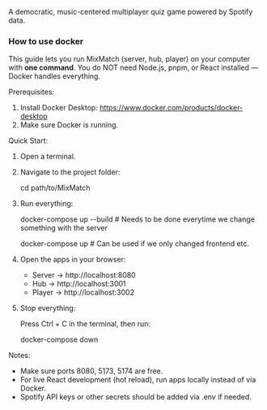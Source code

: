 A democratic, music-centered multiplayer quiz game powered by Spotify data.

### How to use docker
This guide lets you run MixMatch (server, hub, player) on your computer with **one command**. You do NOT need Node.js, pnpm, or React installed — Docker handles everything.

Prerequisites:
1. Install Docker Desktop: https://www.docker.com/products/docker-desktop
2. Make sure Docker is running.

Quick Start:

1. Open a terminal.
2. Navigate to the project folder:

   cd path/to/MixMatch

3. Run everything:

   docker-compose up --build # Needs to be done everytime we change something with the server

   docker-compose up # Can be used if we only changed frontend etc.

5. Open the apps in your browser:

   - Server → http://localhost:8080
   - Hub → http://localhost:3001
   - Player → http://localhost:3002

6. Stop everything:

   Press Ctrl + C in the terminal, then run:

   docker-compose down

Notes:
- Make sure ports 8080, 5173, 5174 are free.
- For live React development (hot reload), run apps locally instead of via Docker.
- Spotify API keys or other secrets should be added via .env if needed.

